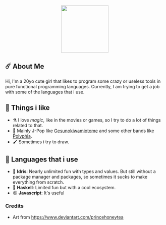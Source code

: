 
<h3 align="center">
<img width="150" src="https://images-wixmp-ed30a86b8c4ca887773594c2.wixmp.com/f/1a2abba4-7871-44a2-b4bc-9c8a25d7f503/d7yledp-26550765-d668-4b49-a5ca-20877b09bb21.png?token=eyJ0eXAiOiJKV1QiLCJhbGciOiJIUzI1NiJ9.eyJzdWIiOiJ1cm46YXBwOjdlMGQxODg5ODIyNjQzNzNhNWYwZDQxNWVhMGQyNmUwIiwiaXNzIjoidXJuOmFwcDo3ZTBkMTg4OTgyMjY0MzczYTVmMGQ0MTVlYTBkMjZlMCIsIm9iaiI6W1t7InBhdGgiOiJcL2ZcLzFhMmFiYmE0LTc4NzEtNDRhMi1iNGJjLTljOGEyNWQ3ZjUwM1wvZDd5bGVkcC0yNjU1MDc2NS1kNjY4LTRiNDktYTVjYS0yMDg3N2IwOWJiMjEucG5nIn1dXSwiYXVkIjpbInVybjpzZXJ2aWNlOmZpbGUuZG93bmxvYWQiXX0.4q3EqPrwSBW6FgpFRyGuGyI1I3pKzpRul5MjS6ER4nk"> 
</h3>

## ☄️ About Me 
Hi, I'm a 20yo cute girl that likes to program some crazy or useless tools in pure functional programming languages. Currently, I am trying to get a job with some of the languages that i use. 

## 💌 Things i like
- ⚗️ I love *magic*, like in the movies or games, so I try to do a lot of things related to that. 
- 🎵 Mainly J-Pop like [Gesunokiwamiotome](https://www.youtube.com/watch?v=MCJRQXAXJJU) and some other bands like [Polyphia](https://www.youtube.com/watch?v=9_gkpYORQLU).
- 🖌️ Sometimes i try to draw.

## 🤌 Languages that i use 
- 🐉 **Idris**: Nearly unlimited fun with types and values. But still without a package manager and packages, so sometimes it sucks to make everything from scratch.
- 🐉 **Haskell**: Limited fun but with a cool ecosystem.
- 😐 **Javascript**: It's useful

### Credits
- Art from https://www.deviantart.com/princehoneytea
